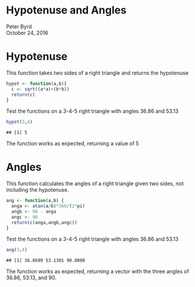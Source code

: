 # Hypotenuse and Angles
Peter Byrd  
October 24, 2016  
# Hypotenuse

This function takes two sides of a right triangle and returns the hypotenuse


```r
hypot <- function(a,b){
  c <- sqrt((a*a)+(b*b))
  return(c)
}
```

Test the functions on a 3-4-5 right triangle with angles 36.86 and 53.13


```r
hypot(3,4)
```

```
## [1] 5
```

The function works as expected, returning a value of 5


# Angles

This function calculates the angles of a right triangle given two sides, not including the hypotenuse.


```r
ang <- function(a,b) {
  anga <- atan(a/b)*360/(2*pi)
  angb <- 90 - anga
  angc <- 90
  return(c(anga,angb,angc))
}
```

Test the functions on a 3-4-5 right triangle with angles 36.86 and 53.13


```r
ang(3,4)
```

```
## [1] 36.8699 53.1301 90.0000
```

The function works as expected, returning a vector with the three angles of 36.86, 53.13, and 90.
